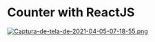 # Counter with ReactJS

[![Captura-de-tela-de-2021-04-05-07-18-55.png](https://i.postimg.cc/fRBx7SyT/Captura-de-tela-de-2021-04-05-07-18-55.png)](https://postimg.cc/87fJN5Lq)
